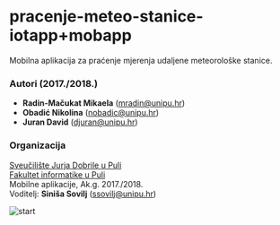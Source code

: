 # pracenje-meteo-stanice-iotapp+mobapp
Mobilna aplikacija za praćenje mjerenja udaljene meteorološke stanice.

### Autori (2017./2018.)
- **Radin-Mačukat Mikaela** (mradin@unipu.hr)
- **Obadić Nikolina**	(nobadic@unipu.hr)
- **Juran David**	(djuran@unipu.hr)

### Organizacija
[Sveučilište Jurja Dobrile u Puli](http://www.unipu.hr/)   
[Fakultet informatike u Puli](https://fipu.unipu.hr/)  
Mobilne aplikacije, Ak.g. 2017./2018.  
Voditelj: **Siniša Sovilj** (ssovilj@unipu.hr)


![start](https://user-images.githubusercontent.com/22881291/40989969-b88de848-68ef-11e8-93d2-f7938c9588c0.jpg)
